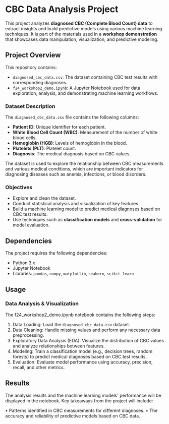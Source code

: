 # CBC Data Analysis Project

This project analyzes **diagnosed CBC (Complete Blood Count) data** to extract insights and build predictive models using various machine learning techniques. It is part of the materials used in a **workshop demonstration** that showcases data manipulation, visualization, and predictive modeling.

## Project Overview

This repository contains:
- `diagnosed_cbc_data.csv`: The dataset containing CBC test results with corresponding diagnoses.
- `f24_workshop2_demo.ipynb`: A Jupyter Notebook used for data exploration, analysis, and demonstrating machine learning workflows.

### Dataset Description

The `diagnosed_cbc_data.csv` file contains the following columns:
- **Patient ID**: Unique identifier for each patient.
- **White Blood Cell Count (WBC)**: Measurement of the number of white blood cells.
- **Hemoglobin (HGB)**: Levels of hemoglobin in the blood.
- **Platelets (PLT)**: Platelet count.
- **Diagnosis**: The medical diagnosis based on CBC values.

The dataset is used to explore the relationship between CBC measurements and various medical conditions, which are important indicators for diagnosing diseases such as anemia, infections, or blood disorders.

### Objectives

- Explore and clean the dataset.
- Conduct statistical analysis and visualization of key features.
- Build a machine learning model to predict medical diagnoses based on CBC test results.
- Use techniques such as **classification models** and **cross-validation** for model evaluation.

## Dependencies

The project requires the following dependencies:
- Python 3.x
- Jupyter Notebook
- Libraries: `pandas`, `numpy`, `matplotlib`, `seaborn`, `scikit-learn`

## Usage

### Data Analysis & Visualization

The f24_workshop2_demo.ipynb notebook contains the following steps:

1. Data Loading: Load the `diagnosed_cbc_data.csv` dataset.
2. Data Cleaning: Handle missing values and perform any necessary data preprocessing.
3. Exploratory Data Analysis (EDA): Visualize the distribution of CBC values and analyze relationships between features.
4. Modeling: Train a classification model (e.g., decision trees, random forests) to predict medical diagnoses based on CBC test results.
5. Evaluation: Evaluate model performance using accuracy, precision, recall, and other metrics.


## Results

The analysis results and the machine learning models' performance will be displayed in the notebook. Key takeaways from the project will include:

•	Patterns identified in CBC measurements for different diagnoses.
•	The accuracy and reliability of predictive models based on CBC data.
